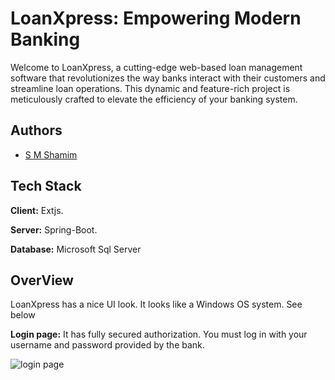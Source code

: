 
# LoanXpress: Empowering Modern Banking

Welcome to LoanXpress, a cutting-edge web-based loan management software that revolutionizes the way banks interact with their customers and streamline loan operations. This dynamic and feature-rich project is meticulously crafted to elevate the efficiency of your banking system.




## Authors

- [S M Shamim](https://github.com/smwithgithub)


## Tech Stack

**Client:** Extjs.

**Server:** Spring-Boot.

**Database:** Microsoft Sql Server


## OverView

LoanXpress has a nice UI look. It looks like a Windows OS system. See below

**Login page:** It has fully secured authorization. You must log in with your username and password provided by the bank.


![login page](https://github.com/smwithgithub/LoanXpress/assets/126904136/423748aa-75bb-4abd-ab6f-8b5e3e21d8f8)
